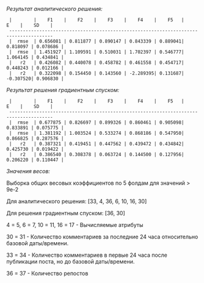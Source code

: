 _Результат аналитического решения:_       
       
     |        |    F1    |    F2    |    F3    |    F4    |    F5   |     E    |    SD    |
     --------------------------------------------------------------------------------------
     |  rmse  | 0.656081 | 0.811877 | 0.890147 | 0.843339 | 0.889041| 0.818097 | 0.078686 |
     |  rmse  | 1.451927 | 1.109591 | 0.510031 | 1.702397 | 0.546777| 1.064145 | 0.434841 |
     |   r2   | 0.426082 | 0.440078 | 0.458782 | 0.461558 | 0.454717| 0.448243 | 0.012166 |
     |   r2   | 0.322098 | 0.154450 | 0.143560 | -2.289395| 0.131687| -0.307520| 0.906830 |
     
_Результат решения градиентным спуском:_

     |        |    F1    |    F2    |    F3    |    F4    |    F5   |     E    |    SD    |
     --------------------------------------------------------------------------------------
     |  rmse  | 0.677875 | 0.826697 | 0.899326 | 0.860461 | 0.905098| 0.833891 | 0.075775 |
     |  rmse  | 1.381192 | 1.003524 | 0.533274 | 0.868186 | 0.547950| 0.866825 | 0.287576 |
     |   r2   | 0.387321 | 0.419451 | 0.447562 | 0.439472 | 0.434842| 0.425730 | 0.019422 |
     |   r2   | 0.386540 | 0.308378 | 0.063724 | 0.144500 | 0.127956| 0.206220 | 0.110447 |

_Значения весов:_

Выборка общих весовых коэффициентов по 5 фолдам для значений > 9e-2

Для аналитического решения:
[33, 4, 36, 6, 10, 16, 30]

Для решения градиентным спуском:
[36, 30]

4 = 5, 6 = 7, 10 = 11, 16 = 17 - Вычисляемые атрибуты

30 = 31 - Количество комментариев за последние 24 часа относительно базовой даты/времени.

33 = 34 - Количество комментариев в первые 24 часа после публикации поста, но до базовой даты/времени.

36 = 37 - Количество репостов

